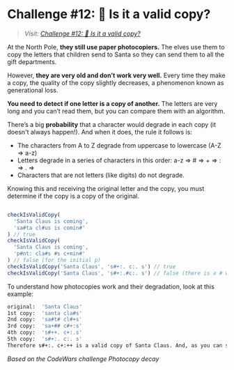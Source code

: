 # Challenge #12: 📸 Is it a valid copy?

>_Visit: [Challenge #12: 📸 Is it a valid copy?](https://adventjs.dev/challenges/2023/12)_

At the North Pole, **they still use paper photocopiers.** The elves use them to copy the letters that children send to Santa so they can send them to all the gift departments.

However, **they are very old and don’t work very well.** Every time they make a copy, the quality of the copy slightly decreases, a phenomenon known as generational loss.

**You need to detect if one letter is a copy of another.** The letters are very long and you can’t read them, but you can compare them with an algorithm.

There’s a big **probability** that a character would degrade in each copy (it doesn't always happen!). And when it does, the rule it follows is:

- The characters from A to Z degrade from uppercase to lowercase (A-Z ⇒ a-z)
- Letters degrade in a series of characters in this order: a-z ⇒ # ⇒ + ⇒ : ⇒ . ⇒
- Characters that are not letters (like digits) do not degrade.

Knowing this and receiving the original letter and the copy, you must determine if the copy is a copy of the original.

```javascript

checkIsValidCopy(
  'Santa Claus is coming',
  'sa#ta cl#us is comin#'
) // true
checkIsValidCopy(
  'Santa Claus is coming',
  'p#nt: cla#s #s c+min#'
) // false (for the initial p)
checkIsValidCopy('Santa Claus', 's#+:. c:. s') // true
checkIsValidCopy('Santa Claus', 's#+:.#c:. s') // false (there is a # where it should not be)

```

To understand how photocopies work and their degradation, look at this example:

```bash
original:  'Santa Claus'
1st copy:  'santa cla#s'
2nd copy:  'sa#t# cl#+s'
3rd copy:  'sa+## c#+:s'
4th copy:  's#++. c+:.s'
5th copy:  's#+:. c:. s'
Therefore s#+:. c+:++ is a valid copy of Santa Claus. And, as you can see, the degradation of the letters does not occur in a specific order, it is random.

```

_Based on the CodeWars challenge Photocopy decay_
